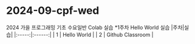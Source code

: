 # 2024-09-cpf-wed
2024 가을 프로그래밍 기초 수요일반 Colab 실습
*1주차 Hello World 실습
|주차|실습|
|:-----:|:------:|
| 1  | Hello World |
| 2 | Github Classroom |
